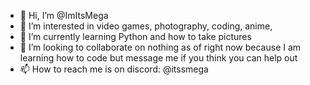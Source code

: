 - 👋 Hi, I’m @ImItsMega
- 👀 I’m interested in video games, photography, coding, anime,  
- 🌱 I’m currently learning Python and how to take pictures
- 💞️ I’m looking to collaborate on nothing as of right now because I am learning how to code but message me if you think you can help out 
- 📫 How to reach me is on discord: @itssmega

<!---
ImItsMega/ImItsMega is a ✨ special ✨ repository because its `README.md` (this file) appears on your GitHub profile.
You can click the Preview link to take a look at your changes.
--->
